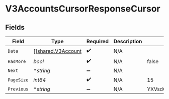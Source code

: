 # V3AccountsCursorResponseCursor


## Fields

| Field                                                         | Type                                                          | Required                                                      | Description                                                   | Example                                                       |
| ------------------------------------------------------------- | ------------------------------------------------------------- | ------------------------------------------------------------- | ------------------------------------------------------------- | ------------------------------------------------------------- |
| `Data`                                                        | [][shared.V3Account](../../../pkg/models/shared/v3account.md) | :heavy_check_mark:                                            | N/A                                                           |                                                               |
| `HasMore`                                                     | *bool*                                                        | :heavy_check_mark:                                            | N/A                                                           | false                                                         |
| `Next`                                                        | **string*                                                     | :heavy_minus_sign:                                            | N/A                                                           |                                                               |
| `PageSize`                                                    | *int64*                                                       | :heavy_check_mark:                                            | N/A                                                           | 15                                                            |
| `Previous`                                                    | **string*                                                     | :heavy_minus_sign:                                            | N/A                                                           | YXVsdCBhbmQgYSBtYXhpbXVtIG1heF9yZXN1bHRzLol=                  |